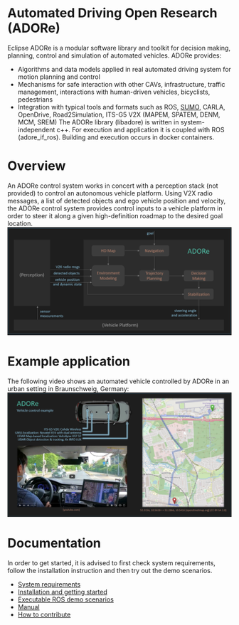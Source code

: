 <!--
********************************************************************************
* Copyright (C) 2017-2020 German Aerospace Center (DLR). 
* Eclipse ADORe, Automated Driving Open Research https://eclipse.org/adore
*
* This program and the accompanying materials are made available under the 
* terms of the Eclipse Public License 2.0 which is available at
* http://www.eclipse.org/legal/epl-2.0.
*
* SPDX-License-Identifier: EPL-2.0 
*
* Contributors: 
*   Daniel Heß 
********************************************************************************
-->

# Automated Driving Open Research (ADORe)
Eclipse ADORe is a modular software library and toolkit for decision making, planning, control and simulation of automated vehicles. 
ADORe provides:
- Algorithms and data models applied in real automated driving system for motion planning and control
- Mechanisms for safe interaction with other CAVs, infrastructure, traffic management, interactions with human-driven vehicles, bicyclists, pedestrians
- Integration with typical tools and formats such as ROS, [SUMO](https://github.com/eclipse/sumo), CARLA, OpenDrive, Road2Simulation, ITS-G5 V2X (MAPEM, SPATEM, DENM, MCM, SREM)
The ADORe library (libadore) is written in system-independent c++. For execution and application it is coupled with ROS (adore_if_ros).
Building and execution occurs in docker containers. 

# Overview
An ADORe control system works in concert with a perception stack (not provided) to control an autonomous vehicle platform.
Using V2X radio messages, a list of detected objects and ego vehicle position and velocity, the ADORe control system provides control inputs to a vehicle platform in order to steer it along a given high-definition roadmap to the desired goal location.
![ADORe architectural overview](https://github.com/DLR-TS/adore_support/blob/master/documentation/adore_overview_v03_20221027.png?raw=true)

# Example application
The following video shows an automated vehicle controlled by ADORe in an urban setting in Braunschweig, Germany:
[![ADORe example video](https://github.com/DLR-TS/adore_support/blob/master/adore_vivre_video_preview_20221027.png?raw=true)](https://youtu.be/tlhPDtr4yxg)

# Documentation
In order to get started, it is advised to first check system requirements, follow the installation instruction and then try out the demo scenarios.
- [System requirements](documentation/system_requirements.md)
- [Installation and getting started](documentation/getting_started.md)
- [Executable ROS demo scenarios](adore_if_ros_demos)
- [Manual](documentation/technical_documentation/manual.md)
- [How to contribute](CONTRIBUTING.md)